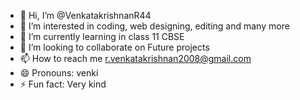- 👋 Hi, I’m @VenkatakrishnanR44
- 👀 I’m interested in coding, web designing, editing and many more
- 🌱 I’m currently learning in class 11 CBSE 
- 💞️ I’m looking to collaborate on Future projects 
- 📫 How to reach me r.venkatakrishnan2008@gmail.com
- 😄 Pronouns: venki
- ⚡ Fun fact: Very kind 

<!---
VenkatakrishnanR44/VenkatakrishnanR44 is a ✨ special ✨ repository because its `README.md` (this file) appears on your GitHub profile.
You can click the Preview link to take a look at your changes.
--->
